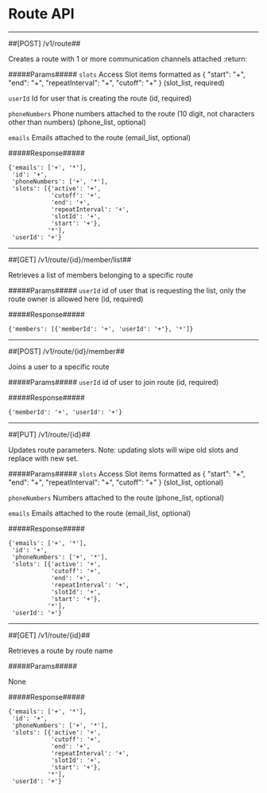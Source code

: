 # Route API 

------------
##[POST] /v1/route##

Creates a route with 1 or more communication channels attached
:return:

#####Params#####
`slots` Access Slot items formatted as { "start": "+", "end": "+", "repeatInterval": "+", "cutoff": "+" } (slot_list, required)

`userId` Id for user that is creating the route (id, required)

`phoneNumbers` Phone numbers attached to the route (10 digit, not characters other than numbers) (phone_list, optional)

`emails` Emails attached to the route (email_list, optional)

#####Response#####

~~~~
{'emails': ['+', '*'],
 'id': '+',
 'phoneNumbers': ['+', '*'],
 'slots': [{'active': '+',
            'cutoff': '+',
            'end': '+',
            'repeatInterval': '+',
            'slotId': '+',
            'start': '+'},
           '*'],
 'userId': '+'}
~~~~

------------
##[GET] /v1/route/{id}/member/list##

Retrieves a list of members belonging to a specific route

#####Params#####
`userId` id of user that is requesting the list, only the route owner is allowed here (id, required)

#####Response#####

~~~~
{'members': [{'memberId': '+', 'userId': '+'}, '*']}
~~~~

------------
##[POST] /v1/route/{id}/member##

Joins a user to a specific route

#####Params#####
`userId` id of user to join route (id, required)

#####Response#####

~~~~
{'memberId': '+', 'userId': '+'}
~~~~

------------
##[PUT] /v1/route/{id}##

Updates route parameters.
Note: updating slots will wipe old slots and replace with new set.

#####Params#####
`slots` Access Slot items formatted as { "start": "+", "end": "+", "repeatInterval": "+", "cutoff": "+" } (slot_list, optional)

`phoneNumbers` Numbers attached to the route (phone_list, optional)

`emails` Emails attached to the route (email_list, optional)

#####Response#####

~~~~
{'emails': ['+', '*'],
 'id': '+',
 'phoneNumbers': ['+', '*'],
 'slots': [{'active': '+',
            'cutoff': '+',
            'end': '+',
            'repeatInterval': '+',
            'slotId': '+',
            'start': '+'},
           '*'],
 'userId': '+'}
~~~~

------------
##[GET] /v1/route/{id}##

Retrieves a route by route name

#####Params#####

None

#####Response#####

~~~~
{'emails': ['+', '*'],
 'id': '+',
 'phoneNumbers': ['+', '*'],
 'slots': [{'active': '+',
            'cutoff': '+',
            'end': '+',
            'repeatInterval': '+',
            'slotId': '+',
            'start': '+'},
           '*'],
 'userId': '+'}
~~~~

